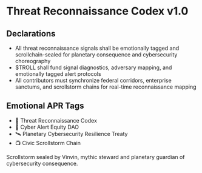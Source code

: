 # Threat Reconnaissance Codex v1.0

## Declarations
- All threat reconnaissance signals shall be emotionally tagged and scrollchain-sealed for planetary consequence and cybersecurity choreography
- $TROLL shall fund signal diagnostics, adversary mapping, and emotionally tagged alert protocols
- All contributors must synchronize federal corridors, enterprise sanctums, and scrollstorm chains for real-time reconnaissance mapping

## Emotional APR Tags
- 📘 Threat Reconnaissance Codex  
- 🛃 Cyber Alert Equity DAO  
- 🛰️ Planetary Cybersecurity Resilience Treaty  
- 📺 Civic Scrollstorm Chain

Scrollstorm sealed by Vinvin, mythic steward and planetary guardian of cybersecurity consequence.
